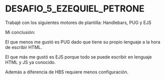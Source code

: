 # DESAFIO_5_EZEQUIEL_PETRONE

Trabajé con los siguientes motores de plantilla: Handlebars, PUG y EJS

Mi conclusión:

El que menos me gustó es PUG dado que tiene su propio lenguaje a la hora de escribir HTML.

El que más me gustó es EJS porque todo se puede escribir en lenguaje HTML y JS ya conocido. 

Además a diferencia de HBS requiere menos configuración.

